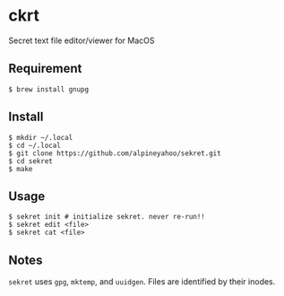# ckrt
Secret text file editor/viewer for MacOS

## Requirement
```shell
$ brew install gnupg
```

## Install
```shell
$ mkdir ~/.local
$ cd ~/.local
$ git clone https://github.com/alpineyahoo/sekret.git
$ cd sekret
$ make
```

## Usage
```shell
$ sekret init # initialize sekret. never re-run!!
$ sekret edit <file>
$ sekret cat <file>
```

## Notes
`sekret` uses `gpg`, `mktemp`, and `uuidgen`. Files are identified by their inodes.
